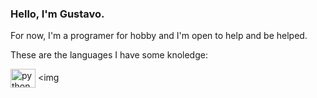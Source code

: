 ### Hello, I'm Gustavo.

For now, I'm a programer for hobby and I'm open to help and be helped.

These are the languages I have some knoledge:

<img align="center" alt="python" height="30" width="40" src="https://cdn.jsdelivr.net/gh/devicons/devicon/icons/python/python-original.svg"> <img 
